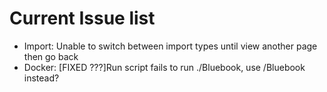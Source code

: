 # Current Issue list

* Import: Unable to switch between import types until view another page then go back
* Docker: [FIXED ???]Run script fails to run ./Bluebook, use /Bluebook instead?
